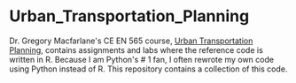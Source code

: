 # Urban_Transportation_Planning

Dr. Gregory Macfarlane's CE EN 565 course, [Urban Transportation Planning](https://byu-transpolab.github.io/ceen565/), contains assignments and labs where the reference code is written in R. Because I am Python's # 1 fan, I often rewrote my own code using Python instead of R. This repository contains a collection of this code.
